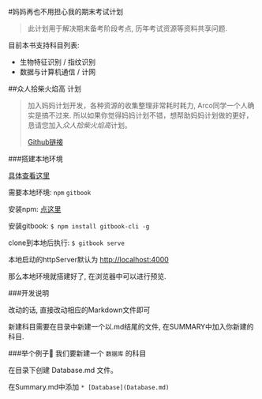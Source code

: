 #妈妈再也不用担心我的期末考试计划

> 此计划用于解决期末备考阶段考点, 历年考试资源等资料共享问题.


目前本书支持科目列表:

+ 生物特征识别 / 指纹识别
+ 数据与计算机通信 / 计网


##众人拾柴火焰高 计划
> 加入妈妈计划开发，各种资源的收集整理非常耗时耗力, Arco同学一个人确实是搞不过来. 所以如果你觉得妈妈计划不错，想帮助妈妈计划做的更好，恳请您加入*众人拾柴火焰高*计划。
> 
> [Github链接](https://github.com/rebornzeroj/Examination)

###搭建本地环境

[具体查看这里](https://github.com/GitbookIO/gitbook)

需要本地环境: `npm` `gitbook`

安装npm: [点这里](https://github.com/npm/npm)

安装gitbook: `$ npm install gitbook-cli -g ` 

clone到本地后执行: `$ gitbook serve`

本地启动的httpServer默认为 [http://localhost:4000](http://localhost:4000)

那么本地环境就搭建好了, 在浏览器中可以进行预览.

###开发说明

改动的话, 直接改动相应的Markdown文件即可  

新建科目需要在目录中新建一个以.md结尾的文件, 在SUMMARY中加入你新建的科目. 

###举个例子🌰
我们要新建一个 `数据库` 的科目

在目录下创建 Database.md 文件。

在Summary.md中添加 `* [Database](Database.md)`